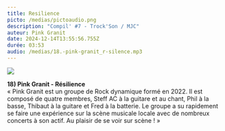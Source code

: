 ```yaml
---
title: Resilience
picto: /medias/pictoaudio.png
description: "Compil' #7 - Trock'Son / MJC"
auteur: Pink Granit
date: 2024-12-14T13:55:56.755Z
durée: 03:53
audio: /medias/18.-pink-granit_r-silence.mp3
---
```

![](/medias/pink_granit_compil.png)

**18) Pink Granit - Résilience** \
« Pink Granit est un groupe de Rock dynamique formé en 2022. Il est composé de quatre membres, Steff AC à la guitare et au chant, Phil à la basse, Thibaut à la guitare et Fred à la batterie. Le groupe a su rapidement se faire une expérience sur la scène musicale locale avec de nombreux concerts à son actif. Au plaisir de se voir sur scène ! »